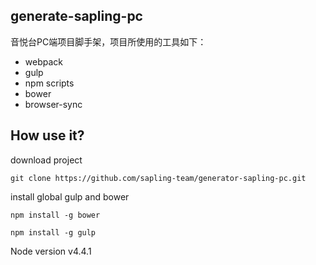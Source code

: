 ## generate-sapling-pc

音悦台PC端项目脚手架，项目所使用的工具如下：

- webpack
- gulp
- npm scripts
- bower
- browser-sync

## How use it?

download project

	git clone https://github.com/sapling-team/generator-sapling-pc.git

install global gulp and bower

    npm install -g bower
    
    npm install -g gulp

Node version v4.4.1

